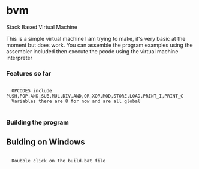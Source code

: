# bvm
Stack Based Virtual Machine

This is a simple virtual machine I am trying to make, it's very basic at the moment but does work.
You can assemble the program examples using the assembler included then execute the pcode using the virtual machine interpreter

<h3>Features so far</h3>

<pre>
<code>
  OPCODES include PUSH,POP,AND,SUB,MUL,DIV,AND,OR,XOR,MOD,STORE,LOAD,PRINT_I,PRINT_C
  Variables there are 8 for now and are all global
</code>
</pre>

<h3>Building the program</h3>

<h2>Bulding on Windows</h2>
<pre>
<code>
  Doubble click on the build.bat file
</code>
</pre>

